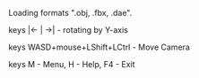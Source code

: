 Loading formats ".obj, .fbx, .dae".

keys |<- | ->| - rotating by Y-axis 

keys WASD+mouse+LShift+LCtrl - Move Camera

keys M - Menu, H - Help, F4 - Exit